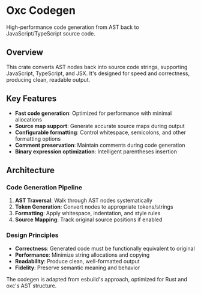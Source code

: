 # Oxc Codegen

High-performance code generation from AST back to JavaScript/TypeScript source code.

## Overview

This crate converts AST nodes back into source code strings, supporting JavaScript, TypeScript, and JSX. It's designed for speed and correctness, producing clean, readable output.

## Key Features

- **Fast code generation**: Optimized for performance with minimal allocations
- **Source map support**: Generate accurate source maps during output
- **Configurable formatting**: Control whitespace, semicolons, and other formatting options
- **Comment preservation**: Maintain comments during code generation
- **Binary expression optimization**: Intelligent parentheses insertion

## Architecture

### Code Generation Pipeline

1. **AST Traversal**: Walk through AST nodes systematically
2. **Token Generation**: Convert nodes to appropriate tokens/strings
3. **Formatting**: Apply whitespace, indentation, and style rules
4. **Source Mapping**: Track original source positions if enabled

### Design Principles

- **Correctness**: Generated code must be functionally equivalent to original
- **Performance**: Minimize string allocations and copying
- **Readability**: Produce clean, well-formatted output
- **Fidelity**: Preserve semantic meaning and behavior

The codegen is adapted from esbuild's approach, optimized for Rust and oxc's AST structure.
